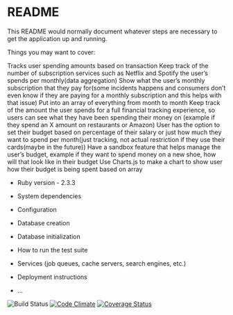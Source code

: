 # README

This README would normally document whatever steps are necessary to get the
application up and running.

Things you may want to cover:

Tracks user spending amounts based on transaction
Keep track of the number of subscription services such as Netflix and Spotify the user’s spends per monthly(data aggregation)
Show what the user’s monthly subscription that they pay for(some incidents happens and consumers don’t even know if they are paying for a monthly subscription and this helps with that issue)
Put into an array of everything from month to month
Keep track of the amount the user spends for a full financial tracking experience, so users can see what they have been spending their money on (example if they spend an X amount on restaurants or Amazon)
User has the option to set their budget based on percentage of their salary or just how much they want to spend per month(just tracking, not actual restriction if they use their cards(maybe in the future))
Have a sandbox feature that helps manage the user’s budget, example if they want to spend money on a new shoe, how will that look like in their budget
Use Charts.js to make a chart to show user how their budget is being spent based on array

* Ruby version - 2.3.3

* System dependencies

* Configuration

* Database creation

* Database initialization

* How to run the test suite

* Services (job queues, cache servers, search engines, etc.)

* Deployment instructions

* ...

![Build Status](https://codeship.com/projects/ad093da0-bd81-0135-88e9-52e116fd5807/status?branch=master)
[![Code Climate](https://codeclimate.com/github/Filbert0o/swipe/badges/gpa.svg)](https://codeclimate.com/github/Filbert0o/swipe)
[![Coverage Status](https://coveralls.io/repos/github/Filbert0o/swipe/badge.svg?branch=master)](https://coveralls.io/github/Filbert0o/swipe?branch=master)
